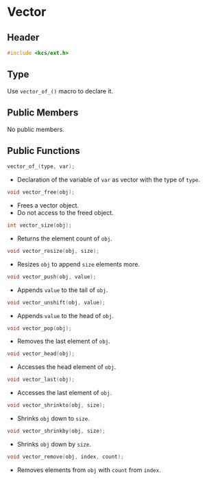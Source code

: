 
# Vector

## Header

```c
#include <kcs/ext.h>
```

## Type

Use `vector_of_()` macro to declare it.

## Public Members

No public members.

## Public Functions

```c
vector_of_(type, var);
```
*   Declaration of the variable of `var` as vector with the type of `type`.

```c
void vector_free(obj);
```
*   Frees a vector object.
*   Do not access to the freed object.

```c
int vector_size(obj);
```
*   Returns the element count of `obj`.

```c
void vector_resize(obj, size);
```
*   Resizes `obj` to append `size` elements more.

```c
void vector_push(obj, value);
```
*   Appends `value` to the tail of `obj`.

```c
void vector_unshift(obj, value);
```
*   Appends `value` to the head of `obj`.

```c
void vector_pop(obj);
```
*   Removes the last element of `obj`.

```c
void vector_head(obj);
```
*   Accesses the head element of `obj`.

```c
void vector_last(obj);
```
*   Accesses the last element of `obj`.

```c
void vector_shrinkto(obj, size);
```
*   Shrinks `obj` down to `size`.

```c
void vector_shrinkby(obj, size);
```
*   Shrinks `obj` down by `size`.

```c
void vector_remove(obj, index, count);
```
*   Removes elements from `obj` with `count` from `index`.
